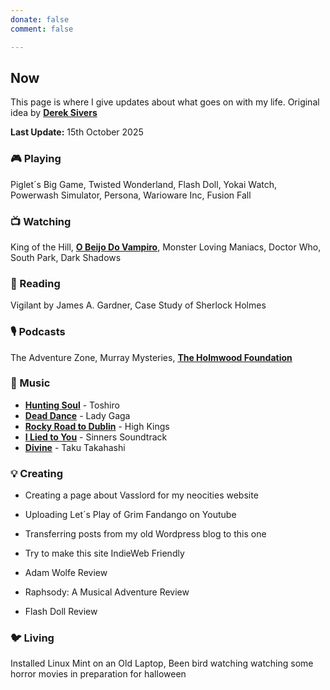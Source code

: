 ```yaml
---
donate: false
comment: false

---
```


## Now 
This page is where I give updates about what goes on with my life. Original idea by [**Derek Sivers**](https://sive.rs/nowff)

**Last Update:** 15th October 2025


### 🎮 Playing

 Piglet´s Big Game, Twisted Wonderland, Flash Doll, Yokai Watch, Powerwash Simulator, Persona, Warioware Inc, Fusion Fall

### 📺 Watching
 King of the Hill,  [**O Beijo Do Vampiro**](https://novelasflixbr.net/novelas/o-beijo-do-vampiro/), Monster Loving Maniacs, Doctor Who, South Park, Dark Shadows

### 📖 Reading
 Vigilant by James A. Gardner, Case Study of Sherlock Holmes

### 🎙️ Podcasts 
 The Adventure Zone, Murray Mysteries, [**The Holmwood Foundation**](https://shows.acast.com/667084e3abc94e79816dfa56/episodes/67bc412db628e470d3e69019?)

### 🎸 Music

- [**Hunting Soul**](https://www.youtube.com/watch?v=K4hNyARBf28) - Toshiro
- [**Dead Dance**](https://www.youtube.com/watch?v=xGaZBfJOyAc&list=RDxGaZBfJOyAc&start_radio=1) - Lady Gaga
- [**Rocky Road to Dublin**](https://www.youtube.com/watch?v=tMFvPXklQyU) - High Kings
- [**I Lied to You**](https://www.youtube.com/watch?v=87Xx_PQFLk8) - Sinners Soundtrack
- [**Divine**](https://www.youtube.com/watch?v=jN1lr07nCvA) -  Taku Takahashi

### 💡 Creating
- Creating a page about Vasslord for my neocities website

- Uploading Let´s Play of Grim Fandango on Youtube

- Transferring posts from my old Wordpress blog to this one

- Try to make this site IndieWeb Friendly

- Adam Wolfe Review

- Raphsody: A Musical Adventure Review

- Flash Doll Review



### 🐦‍ Living

Installed Linux Mint on an Old Laptop, Been bird watching watching some horror movies in preparation for halloween

